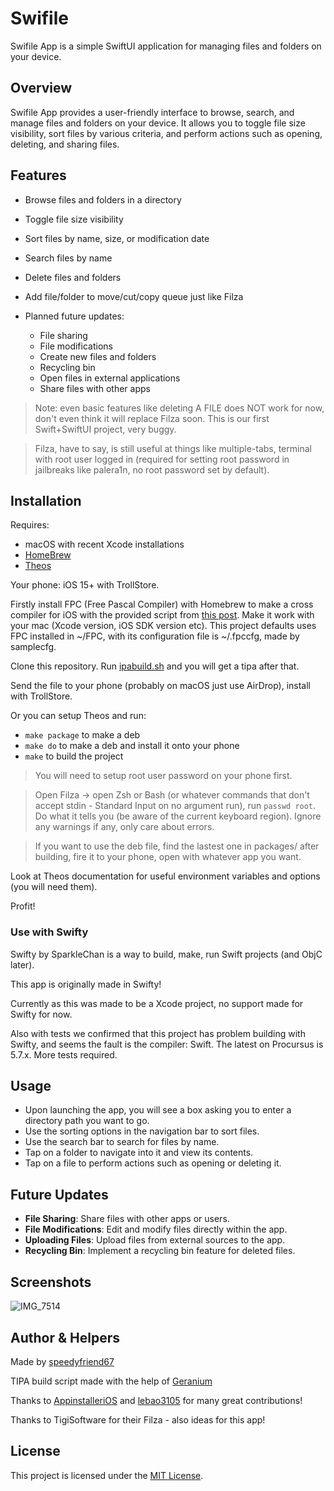 # Swifile

Swifile App is a simple SwiftUI application for managing files and folders on your device.

## Overview

Swifile App provides a user-friendly interface to browse, search, and manage files and folders on your device. It allows you to toggle file size visibility, sort files by various criteria, and perform actions such as opening, deleting, and sharing files.

## Features

- Browse files and folders in a directory
- Toggle file size visibility
- Sort files by name, size, or modification date
- Search files by name
- Delete files and folders
- Add file/folder to move/cut/copy queue just like Filza


- Planned future updates:
  - File sharing
  - File modifications
  - Create new files and folders
  - Recycling bin
  - Open files in external applications
  - Share files with other apps

> Note: even basic features like deleting A FILE does NOT work for now, don't even think it will replace Filza soon. This is our first Swift+SwiftUI project, very buggy.

> Filza, have to say, is still useful at things like multiple-tabs, terminal with root user logged in (required for setting root password in jailbreaks like palera1n, no root password set by default).

## Installation

Requires:

* macOS with recent Xcode installations
* [HomeBrew](https://brew.sh)
* [Theos](https://theos.dev)

Your phone: iOS 15+ with TrollStore.

Firstly install FPC (Free Pascal Compiler) with Homebrew to make a cross compiler for iOS with the provided script from [this post](https://forum.lazarus.freepascal.org/index.php?topic=66249.0). Make it work with your mac (Xcode version, iOS SDK version etc). This project defaults uses FPC installed in ~/FPC, with its configuration file is ~/.fpccfg, made by samplecfg.

Clone this repository. Run [ipabuild.sh](ipabuild.sh) and you will get a tipa after that.

Send the file to your phone (probably on macOS just use AirDrop), install with TrollStore.

Or you can setup Theos and run:

* `make package` to make a deb
* `make do` to make a deb and install it onto your phone
* `make` to build the project

> You will need to setup root user password on your phone first.

> Open Filza -> open Zsh or Bash (or whatever commands that don't accept stdin - Standard Input on no argument run), run `passwd root`. Do what it tells you (be aware of the current keyboard region). Ignore any warnings if any, only care about errors.

> If you want to use the deb file, find the lastest one in packages/ after building, fire it to your phone, open with whatever app you want.

Look at Theos documentation for useful environment variables and options (you will need them).

Profit!

### Use with Swifty

Swifty by SparkleChan is a way to build, make, run Swift projects (and ObjC later).

This app is originally made in Swifty!

Currently as this was made to be a Xcode project, no support made for Swifty for now.

Also with tests we confirmed that this project has problem building with Swifty, and seems the fault is the compiler: Swift. The latest on Procursus is 5.7.x. More tests required.

## Usage

- Upon launching the app, you will see a box asking you to enter a directory path you want to go.
- Use the sorting options in the navigation bar to sort files.
- Use the search bar to search for files by name.
- Tap on a folder to navigate into it and view its contents.
- Tap on a file to perform actions such as opening or deleting it.

## Future Updates

- **File Sharing**: Share files with other apps or users.
- **File Modifications**: Edit and modify files directly within the app.
- **Uploading Files**: Upload files from external sources to the app.
- **Recycling Bin**: Implement a recycling bin feature for deleted files.

## Screenshots

![IMG_7514](https://github.com/speedyfriend67/Swifile-FileManager/assets/82425907/3e4658fa-75a2-4bbd-9efa-6573342c9130)


## Author & Helpers

Made by [speedyfriend67](https://github.com/speedyfriend67)

TIPA build script made with the help of [Geranium](https://github.com/c22dev/Geranium)

Thanks to [AppinstalleriOS](https://github.com/AppInstalleriOSGH) and [lebao3105](https://github.com/lebao3105) for many great contributions!

Thanks to TigiSoftware for their Filza - also ideas for this app!

## License

This project is licensed under the [MIT License](LICENSE).
